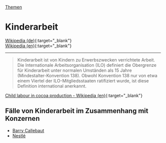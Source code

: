 [Themen](../themen.html)   

# Kinderarbeit

[Wikipedia (de)](https://de.wikipedia.org/wiki/Kinderarbeit){:target="_blank"}   
[Wikipedia (en)](https://en.wikipedia.org/wiki/Child_labour){:target="_blank"}   

---

> Kinderarbeit ist von Kindern zu Erwerbszwecken verrichtete Arbeit.   
Die Internationale Arbeitsorganisation (ILO) definiert die Obergrenze für Kinderarbeit unter normalen Umständen als 15 Jahre (Mindestalter-Konvention 138). Obwohl Konvention 138 nur von etwa einem Viertel der ILO-Mitgliedsstaaten ratifiziert wurde, ist diese Definition international anerkannt.

[Child labour in cocoa production - Wikipedia (en)](https://en.wikipedia.org/wiki/Child_labour_in_cocoa_production){:target="_blank"}   

## Fälle von Kinderarbeit im Zusammenhang mit Konzernen
* [Barry Callebaut](../konzerne/barry_callebaut#kinderarbeit)
* [Nestlé](../konzerne/nestle#kinderarbeit)
